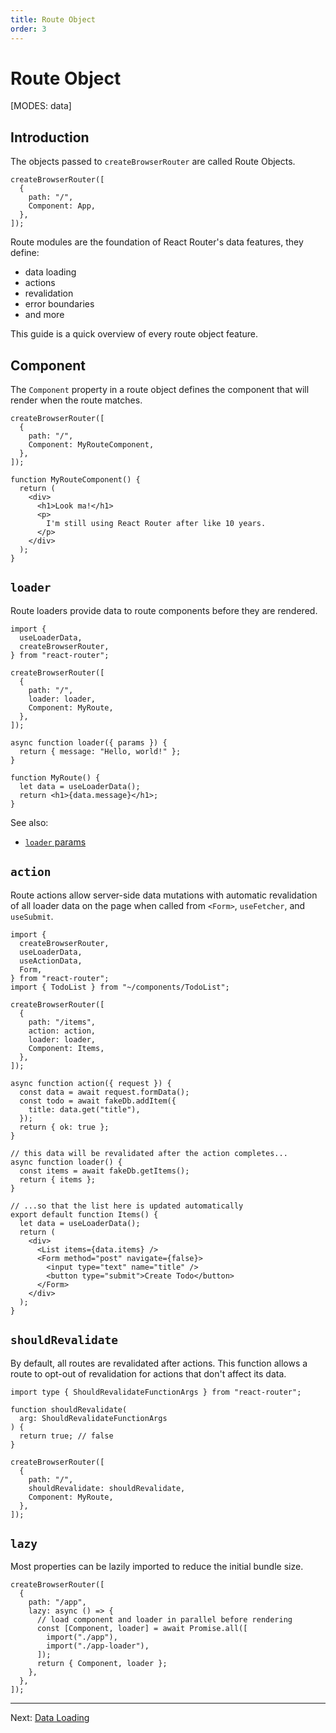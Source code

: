 ```yaml
---
title: Route Object
order: 3
---
```


# Route Object

[MODES: data]

## Introduction

The objects passed to `createBrowserRouter` are called Route Objects.

```tsx lines=[2-5]
createBrowserRouter([
  {
    path: "/",
    Component: App,
  },
]);
```

Route modules are the foundation of React Router's data features, they define:

- data loading
- actions
- revalidation
- error boundaries
- and more

This guide is a quick overview of every route object feature.

## Component

The `Component` property in a route object defines the component that will render when the route matches.

```tsx lines=[4]
createBrowserRouter([
  {
    path: "/",
    Component: MyRouteComponent,
  },
]);

function MyRouteComponent() {
  return (
    <div>
      <h1>Look ma!</h1>
      <p>
        I'm still using React Router after like 10 years.
      </p>
    </div>
  );
}
```

## `loader`

Route loaders provide data to route components before they are rendered.

```tsx
import {
  useLoaderData,
  createBrowserRouter,
} from "react-router";

createBrowserRouter([
  {
    path: "/",
    loader: loader,
    Component: MyRoute,
  },
]);

async function loader({ params }) {
  return { message: "Hello, world!" };
}

function MyRoute() {
  let data = useLoaderData();
  return <h1>{data.message}</h1>;
}
```

See also:

- [`loader` params][loader-params]

## `action`

Route actions allow server-side data mutations with automatic revalidation of all loader data on the page when called from `<Form>`, `useFetcher`, and `useSubmit`.

```tsx
import {
  createBrowserRouter,
  useLoaderData,
  useActionData,
  Form,
} from "react-router";
import { TodoList } from "~/components/TodoList";

createBrowserRouter([
  {
    path: "/items",
    action: action,
    loader: loader,
    Component: Items,
  },
]);

async function action({ request }) {
  const data = await request.formData();
  const todo = await fakeDb.addItem({
    title: data.get("title"),
  });
  return { ok: true };
}

// this data will be revalidated after the action completes...
async function loader() {
  const items = await fakeDb.getItems();
  return { items };
}

// ...so that the list here is updated automatically
export default function Items() {
  let data = useLoaderData();
  return (
    <div>
      <List items={data.items} />
      <Form method="post" navigate={false}>
        <input type="text" name="title" />
        <button type="submit">Create Todo</button>
      </Form>
    </div>
  );
}
```

## `shouldRevalidate`

By default, all routes are revalidated after actions. This function allows a route to opt-out of revalidation for actions that don't affect its data.

```tsx
import type { ShouldRevalidateFunctionArgs } from "react-router";

function shouldRevalidate(
  arg: ShouldRevalidateFunctionArgs
) {
  return true; // false
}

createBrowserRouter([
  {
    path: "/",
    shouldRevalidate: shouldRevalidate,
    Component: MyRoute,
  },
]);
```

## `lazy`

Most properties can be lazily imported to reduce the initial bundle size.

```tsx
createBrowserRouter([
  {
    path: "/app",
    lazy: async () => {
      // load component and loader in parallel before rendering
      const [Component, loader] = await Promise.all([
        import("./app"),
        import("./app-loader"),
      ]);
      return { Component, loader };
    },
  },
]);
```

---

Next: [Data Loading](./data-loading)

[loader-params]: https://api.reactrouter.com/v7/interfaces/react_router.LoaderFunctionArgs
